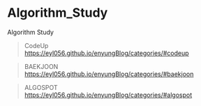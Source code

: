 # Algorithm_Study
Algorithm Study

> CodeUp<br>
https://eyl056.github.io/enyungBlog/categories/#codeup

> BAEKJOON<br>
https://eyl056.github.io/enyungBlog/categories/#baekjoon

> ALGOSPOT<br>
https://eyl056.github.io/enyungBlog/categories/#algospot
